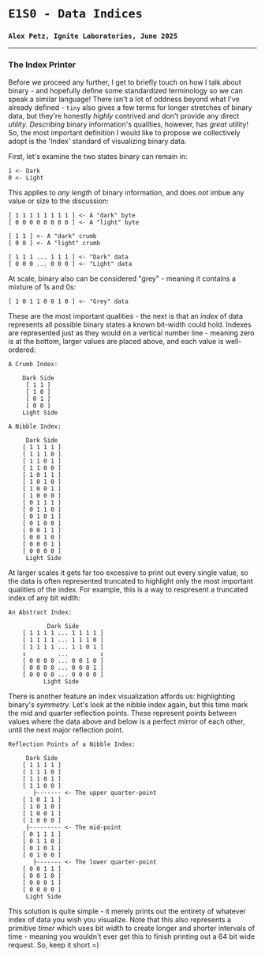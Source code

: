 # `E1S0 - Data Indices`
### `Alex Petz, Ignite Laboratories, June 2025`

---

### The Index Printer
Before we proceed any further, I get to briefly touch on how I talk about binary - and hopefully define
some standardized terminology so we can speak a similar language!  There isn't a lot of oddness beyond
what I've already defined - `tiny` also gives a few terms for longer stretches of binary data, but they're
honestly _highly_ contrived and don't provide any direct _utility._  _Describing_ binary information's qualities,
however, has _great_ utility!  So, the most important definition I would like to propose we collectively adopt
is the 'Index' standard of visualizing binary data.

First, let's examine the two states binary can remain in:

    1 <- Dark
    0 <- Light

This applies to _any length_ of binary information, and does _not_ imbue any value or size to the discussion:

    [ 1 1 1 1 1 1 1 1 ] <- A "dark" byte
    [ 0 0 0 0 0 0 0 0 ] <- A "light" byte

    [ 1 1 ] <- A "dark" crumb
    [ 0 0 ] <- A "light" crumb

    [ 1 1 1 ... 1 1 1 ] <- "Dark" data
    [ 0 0 0 ... 0 0 0 ] <- "Light" data

At scale, binary also can be considered "grey" - meaning it contains a mixture of 1s and 0s:

    [ 1 0 1 1 0 0 1 0 ] <- "Grey" data

These are the most important qualities - the next is that an _index_ of data represents all possible binary 
states a known bit-width could hold.  Indexes are represented just as they would on a vertical number 
line - meaning zero is at the bottom, larger values are placed above, and each value is well-ordered:

    A Crumb Index:

        Dark Side
         [ 1 1 ]
         [ 1 0 ]
         [ 0 1 ]
         [ 0 0 ]
        Light Side

    A Nibble Index:

         Dark Side
        [ 1 1 1 1 ] 
        [ 1 1 1 0 ]
        [ 1 1 0 1 ]
        [ 1 1 0 0 ]
        [ 1 0 1 1 ]
        [ 1 0 1 0 ]
        [ 1 0 0 1 ]
        [ 1 0 0 0 ]
        [ 0 1 1 1 ]
        [ 0 1 1 0 ]
        [ 0 1 0 1 ]
        [ 0 1 0 0 ]
        [ 0 0 1 1 ]
        [ 0 0 1 0 ]
        [ 0 0 0 1 ]
        [ 0 0 0 0 ]
         Light Side

At larger scales it gets far too excessive to print out every single value, so the data is often represented truncated
to highlight only the most important qualities of the index.  For example, this is a way to respresent a truncated 
index of any bit width:

    An Abstract Index:

               Dark Side
        [ 1 1 1 1 ... 1 1 1 1 ] 
        [ 1 1 1 1 ... 1 1 1 0 ]
        [ 1 1 1 1 ... 1 1 0 1 ]
        ↕         ...         ↕
        [ 0 0 0 0 ... 0 0 1 0 ]
        [ 0 0 0 0 ... 0 0 0 1 ]
        [ 0 0 0 0 ... 0 0 0 0 ]
              Light Side

There is another feature an index visualization affords us: highlighting binary's _symmetry._  Let's look at the
nibble index again, but this time mark the mid and quarter reflection points.  These represent points between
values where the data above and below is a perfect mirror of each other, until the next major reflection point.

    Reflection Points of a Nibble Index:

         Dark Side
        [ 1 1 1 1 ] 
        [ 1 1 1 0 ]
        [ 1 1 0 1 ]
        [ 1 1 0 0 ]
           ├------- <- The upper quarter-point
        [ 1 0 1 1 ]
        [ 1 0 1 0 ]
        [ 1 0 0 1 ]
        [ 1 0 0 0 ]
         ├--------- <- The mid-point
        [ 0 1 1 1 ]
        [ 0 1 1 0 ]
        [ 0 1 0 1 ]
        [ 0 1 0 0 ]
           ├------- <- The lower quarter-point
        [ 0 0 1 1 ]
        [ 0 0 1 0 ]
        [ 0 0 0 1 ]
        [ 0 0 0 0 ]
         Light Side

This solution is quite simple - it merely prints out the entirety of whatever index of data you wish you visualize.
Note that this also represents a primitive _timer_ which uses bit width to create longer and shorter intervals of
time - meaning you wouldn't ever get this to finish printing out a 64 bit wide request.  So, keep it short =) 